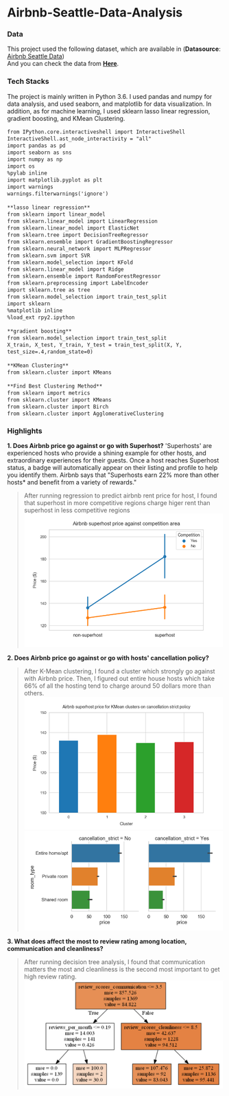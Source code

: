 # Airbnb-Seattle-Data-Analysis

### Data 
This project used the following dataset, which are available in  (**Datasource**: [Airbnb Seattle Data](https://www.kaggle.com/airbnb/seattle))   
And you can check the data from  [**Here**](https://github.com/juliaYi/Airbnb-Seattle-Data-Analysis/tree/master/dataset).

### Tech Stacks
The project is mainly written in Python 3.6. I used pandas and numpy for data analysis, and used seaborn, and matplotlib for data visualization.
In addition, as for machine learning, I used sklearn lasso linear regression, gradient boosting, and KMean Clustering.
```
from IPython.core.interactiveshell import InteractiveShell
InteractiveShell.ast_node_interactivity = "all"
import pandas as pd
import seaborn as sns
import numpy as np
import os
%pylab inline
import matplotlib.pyplot as plt
import warnings
warnings.filterwarnings('ignore')

**lasso linear regression**
from sklearn import linear_model
from sklearn.linear_model import LinearRegression
from sklearn.linear_model import ElasticNet
from sklearn.tree import DecisionTreeRegressor
from sklearn.ensemble import GradientBoostingRegressor
from sklearn.neural_network import MLPRegressor
from sklearn.svm import SVR
from sklearn.model_selection import KFold
from sklearn.linear_model import Ridge
from sklearn.ensemble import RandomForestRegressor
from sklearn.preprocessing import LabelEncoder
import sklearn.tree as tree
from sklearn.model_selection import train_test_split
import sklearn
%matplotlib inline
%load_ext rpy2.ipython

**gradient boosting**
from sklearn.model_selection import train_test_split
X_train, X_test, Y_train, Y_test = train_test_split(X, Y, test_size=.4,random_state=0)

**KMean Clustering**
from sklearn.cluster import KMeans

**Find Best Clustering Method**
from sklearn import metrics
from sklearn.cluster import KMeans
from sklearn.cluster import Birch
from sklearn.cluster import AgglomerativeClustering

```
### Highlights 
**1. Does Airbnb price go against or go with Superhost?**
'Superhosts' are experienced hosts who provide a shining example for other hosts, and extraordinary experiences for their guests. Once a host reaches Superhost status, a badge will automatically appear on their listing and profile to help you identify them.
Airbnb says that "Superhosts earn 22% more than other hosts* and benefit from a variety of rewards."
>After running regression to predict airbnb rent price for host, I found that superhost in more competitive regions charge higer rent than superhost in less competitive regions
![png](./pics/image11.png)  

**2. Does Airbnb price go against or go with hosts' cancellation policy?**
>After K-Mean clustering, I found a cluster which strongly go against with Airbnb price. Then, I figured out entire house hosts which take 66% of all the hosting tend to charge around 50 dollars more than others. 
![png](./pics/image12.png)
![png](./pics/image13.png)  

**3. What does affect the most to review rating among location, communication and cleanliness?**
> After running decision tree analysis, I found that communication matters the most and cleanliness is the second most important to get high review rating.
![png](./pics/image16.png)   
